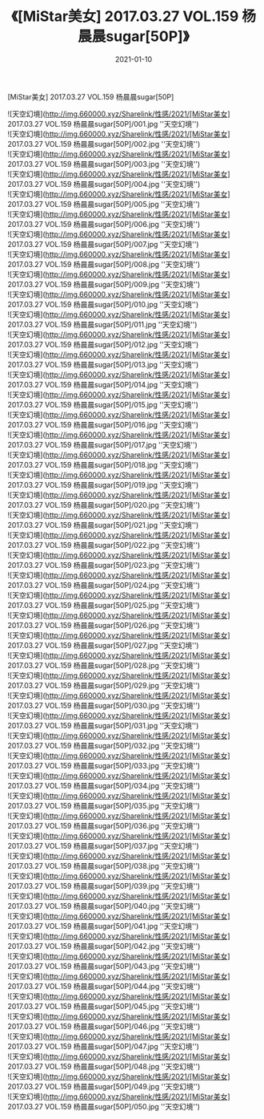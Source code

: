 ﻿---
layout: post
title:  《[MiStar美女] 2017.03.27 VOL.159 杨晨晨sugar[50P]》
date:   2021-01-10
img: http://img.660000.xyz/Sharelink/性感/2021/[MiStar美女] 2017.03.27 VOL.159 杨晨晨sugar[50P]/000.jpg
categories: [美女, 性感, 泳衣]
---

[MiStar美女] 2017.03.27 VOL.159 杨晨晨sugar[50P]



![天空幻境](http://img.660000.xyz/Sharelink/性感/2021/[MiStar美女] 2017.03.27 VOL.159 杨晨晨sugar[50P]/001.jpg ''天空幻境'') <br>
![天空幻境](http://img.660000.xyz/Sharelink/性感/2021/[MiStar美女] 2017.03.27 VOL.159 杨晨晨sugar[50P]/002.jpg ''天空幻境'') <br>
![天空幻境](http://img.660000.xyz/Sharelink/性感/2021/[MiStar美女] 2017.03.27 VOL.159 杨晨晨sugar[50P]/003.jpg ''天空幻境'') <br>
![天空幻境](http://img.660000.xyz/Sharelink/性感/2021/[MiStar美女] 2017.03.27 VOL.159 杨晨晨sugar[50P]/004.jpg ''天空幻境'') <br>
![天空幻境](http://img.660000.xyz/Sharelink/性感/2021/[MiStar美女] 2017.03.27 VOL.159 杨晨晨sugar[50P]/005.jpg ''天空幻境'') <br>
![天空幻境](http://img.660000.xyz/Sharelink/性感/2021/[MiStar美女] 2017.03.27 VOL.159 杨晨晨sugar[50P]/006.jpg ''天空幻境'') <br>
![天空幻境](http://img.660000.xyz/Sharelink/性感/2021/[MiStar美女] 2017.03.27 VOL.159 杨晨晨sugar[50P]/007.jpg ''天空幻境'') <br>
![天空幻境](http://img.660000.xyz/Sharelink/性感/2021/[MiStar美女] 2017.03.27 VOL.159 杨晨晨sugar[50P]/008.jpg ''天空幻境'') <br>
![天空幻境](http://img.660000.xyz/Sharelink/性感/2021/[MiStar美女] 2017.03.27 VOL.159 杨晨晨sugar[50P]/009.jpg ''天空幻境'') <br>
![天空幻境](http://img.660000.xyz/Sharelink/性感/2021/[MiStar美女] 2017.03.27 VOL.159 杨晨晨sugar[50P]/010.jpg ''天空幻境'') <br>
![天空幻境](http://img.660000.xyz/Sharelink/性感/2021/[MiStar美女] 2017.03.27 VOL.159 杨晨晨sugar[50P]/011.jpg ''天空幻境'') <br>
![天空幻境](http://img.660000.xyz/Sharelink/性感/2021/[MiStar美女] 2017.03.27 VOL.159 杨晨晨sugar[50P]/012.jpg ''天空幻境'') <br>
![天空幻境](http://img.660000.xyz/Sharelink/性感/2021/[MiStar美女] 2017.03.27 VOL.159 杨晨晨sugar[50P]/013.jpg ''天空幻境'') <br>
![天空幻境](http://img.660000.xyz/Sharelink/性感/2021/[MiStar美女] 2017.03.27 VOL.159 杨晨晨sugar[50P]/014.jpg ''天空幻境'') <br>
![天空幻境](http://img.660000.xyz/Sharelink/性感/2021/[MiStar美女] 2017.03.27 VOL.159 杨晨晨sugar[50P]/015.jpg ''天空幻境'') <br>
![天空幻境](http://img.660000.xyz/Sharelink/性感/2021/[MiStar美女] 2017.03.27 VOL.159 杨晨晨sugar[50P]/016.jpg ''天空幻境'') <br>
![天空幻境](http://img.660000.xyz/Sharelink/性感/2021/[MiStar美女] 2017.03.27 VOL.159 杨晨晨sugar[50P]/017.jpg ''天空幻境'') <br>
![天空幻境](http://img.660000.xyz/Sharelink/性感/2021/[MiStar美女] 2017.03.27 VOL.159 杨晨晨sugar[50P]/018.jpg ''天空幻境'') <br>
![天空幻境](http://img.660000.xyz/Sharelink/性感/2021/[MiStar美女] 2017.03.27 VOL.159 杨晨晨sugar[50P]/019.jpg ''天空幻境'') <br>
![天空幻境](http://img.660000.xyz/Sharelink/性感/2021/[MiStar美女] 2017.03.27 VOL.159 杨晨晨sugar[50P]/020.jpg ''天空幻境'') <br>
![天空幻境](http://img.660000.xyz/Sharelink/性感/2021/[MiStar美女] 2017.03.27 VOL.159 杨晨晨sugar[50P]/021.jpg ''天空幻境'') <br>
![天空幻境](http://img.660000.xyz/Sharelink/性感/2021/[MiStar美女] 2017.03.27 VOL.159 杨晨晨sugar[50P]/022.jpg ''天空幻境'') <br>
![天空幻境](http://img.660000.xyz/Sharelink/性感/2021/[MiStar美女] 2017.03.27 VOL.159 杨晨晨sugar[50P]/023.jpg ''天空幻境'') <br>
![天空幻境](http://img.660000.xyz/Sharelink/性感/2021/[MiStar美女] 2017.03.27 VOL.159 杨晨晨sugar[50P]/024.jpg ''天空幻境'') <br>
![天空幻境](http://img.660000.xyz/Sharelink/性感/2021/[MiStar美女] 2017.03.27 VOL.159 杨晨晨sugar[50P]/025.jpg ''天空幻境'') <br>
![天空幻境](http://img.660000.xyz/Sharelink/性感/2021/[MiStar美女] 2017.03.27 VOL.159 杨晨晨sugar[50P]/026.jpg ''天空幻境'') <br>
![天空幻境](http://img.660000.xyz/Sharelink/性感/2021/[MiStar美女] 2017.03.27 VOL.159 杨晨晨sugar[50P]/027.jpg ''天空幻境'') <br>
![天空幻境](http://img.660000.xyz/Sharelink/性感/2021/[MiStar美女] 2017.03.27 VOL.159 杨晨晨sugar[50P]/028.jpg ''天空幻境'') <br>
![天空幻境](http://img.660000.xyz/Sharelink/性感/2021/[MiStar美女] 2017.03.27 VOL.159 杨晨晨sugar[50P]/029.jpg ''天空幻境'') <br>
![天空幻境](http://img.660000.xyz/Sharelink/性感/2021/[MiStar美女] 2017.03.27 VOL.159 杨晨晨sugar[50P]/030.jpg ''天空幻境'') <br>
![天空幻境](http://img.660000.xyz/Sharelink/性感/2021/[MiStar美女] 2017.03.27 VOL.159 杨晨晨sugar[50P]/031.jpg ''天空幻境'') <br>
![天空幻境](http://img.660000.xyz/Sharelink/性感/2021/[MiStar美女] 2017.03.27 VOL.159 杨晨晨sugar[50P]/032.jpg ''天空幻境'') <br>
![天空幻境](http://img.660000.xyz/Sharelink/性感/2021/[MiStar美女] 2017.03.27 VOL.159 杨晨晨sugar[50P]/033.jpg ''天空幻境'') <br>
![天空幻境](http://img.660000.xyz/Sharelink/性感/2021/[MiStar美女] 2017.03.27 VOL.159 杨晨晨sugar[50P]/034.jpg ''天空幻境'') <br>
![天空幻境](http://img.660000.xyz/Sharelink/性感/2021/[MiStar美女] 2017.03.27 VOL.159 杨晨晨sugar[50P]/035.jpg ''天空幻境'') <br>
![天空幻境](http://img.660000.xyz/Sharelink/性感/2021/[MiStar美女] 2017.03.27 VOL.159 杨晨晨sugar[50P]/036.jpg ''天空幻境'') <br>
![天空幻境](http://img.660000.xyz/Sharelink/性感/2021/[MiStar美女] 2017.03.27 VOL.159 杨晨晨sugar[50P]/037.jpg ''天空幻境'') <br>
![天空幻境](http://img.660000.xyz/Sharelink/性感/2021/[MiStar美女] 2017.03.27 VOL.159 杨晨晨sugar[50P]/038.jpg ''天空幻境'') <br>
![天空幻境](http://img.660000.xyz/Sharelink/性感/2021/[MiStar美女] 2017.03.27 VOL.159 杨晨晨sugar[50P]/039.jpg ''天空幻境'') <br>
![天空幻境](http://img.660000.xyz/Sharelink/性感/2021/[MiStar美女] 2017.03.27 VOL.159 杨晨晨sugar[50P]/040.jpg ''天空幻境'') <br>
![天空幻境](http://img.660000.xyz/Sharelink/性感/2021/[MiStar美女] 2017.03.27 VOL.159 杨晨晨sugar[50P]/041.jpg ''天空幻境'') <br>
![天空幻境](http://img.660000.xyz/Sharelink/性感/2021/[MiStar美女] 2017.03.27 VOL.159 杨晨晨sugar[50P]/042.jpg ''天空幻境'') <br>
![天空幻境](http://img.660000.xyz/Sharelink/性感/2021/[MiStar美女] 2017.03.27 VOL.159 杨晨晨sugar[50P]/043.jpg ''天空幻境'') <br>
![天空幻境](http://img.660000.xyz/Sharelink/性感/2021/[MiStar美女] 2017.03.27 VOL.159 杨晨晨sugar[50P]/044.jpg ''天空幻境'') <br>
![天空幻境](http://img.660000.xyz/Sharelink/性感/2021/[MiStar美女] 2017.03.27 VOL.159 杨晨晨sugar[50P]/045.jpg ''天空幻境'') <br>
![天空幻境](http://img.660000.xyz/Sharelink/性感/2021/[MiStar美女] 2017.03.27 VOL.159 杨晨晨sugar[50P]/046.jpg ''天空幻境'') <br>
![天空幻境](http://img.660000.xyz/Sharelink/性感/2021/[MiStar美女] 2017.03.27 VOL.159 杨晨晨sugar[50P]/047.jpg ''天空幻境'') <br>
![天空幻境](http://img.660000.xyz/Sharelink/性感/2021/[MiStar美女] 2017.03.27 VOL.159 杨晨晨sugar[50P]/048.jpg ''天空幻境'') <br>
![天空幻境](http://img.660000.xyz/Sharelink/性感/2021/[MiStar美女] 2017.03.27 VOL.159 杨晨晨sugar[50P]/049.jpg ''天空幻境'') <br>
![天空幻境](http://img.660000.xyz/Sharelink/性感/2021/[MiStar美女] 2017.03.27 VOL.159 杨晨晨sugar[50P]/050.jpg ''天空幻境'') <br>